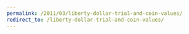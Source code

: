 ```yaml
---
permalink: /2011/03/liberty-dollar-trial-and-coin-values/
redirect_to: /liberty-dollar-trial-and-coin-values/
---
```

